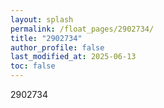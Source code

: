 ```yaml
---
layout: splash
permalink: /float_pages/2902734/
title: "2902734"
author_profile: false
last_modified_at: 2025-06-13
toc: false
---
```

 
2902734
